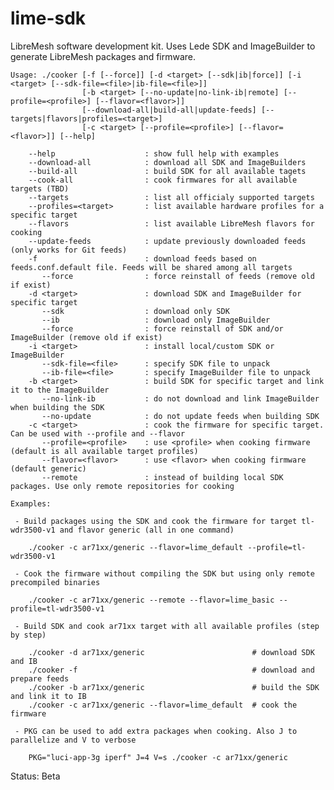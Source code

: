 # lime-sdk
LibreMesh software development kit. Uses Lede SDK and ImageBuilder to generate LibreMesh packages and firmware.

    Usage: ./cooker [-f [--force]] [-d <target> [--sdk|ib|force]] [-i <target> [--sdk-file=<file>|ib-file=<file>]] 
                    [-b <target> [--no-update|no-link-ib|remote] [--profile=<profile>] [--flavor=<flavor>]]
                    [--download-all|build-all|update-feeds] [--targets|flavors|profiles=<target>] 
                    [-c <target> [--profile=<profile>] [--flavor=<flavor>]] [--help]
    
        --help                    : show full help with examples
        --download-all            : download all SDK and ImageBuilders
        --build-all	              : build SDK for all available tagets
        --cook-all	              : cook firmwares for all available targets (TBD)
        --targets                 : list all officialy supported targets
        --profiles=<target>       : list available hardware profiles for a specific target
        --flavors                 : list available LibreMesh flavors for cooking
        --update-feeds            : update previously downloaded feeds (only works for Git feeds)
        -f                        : download feeds based on feeds.conf.default file. Feeds will be shared among all targets
           --force                : force reinstall of feeds (remove old if exist)
        -d <target>               : download SDK and ImageBuilder for specific target
           --sdk                  : download only SDK
           --ib                   : download only ImageBuilder
           --force                : force reinstall of SDK and/or ImageBuilder (remove old if exist)
        -i <target>               : install local/custom SDK or ImageBuilder
           --sdk-file=<file>      : specify SDK file to unpack
           --ib-file=<file>       : specify ImageBuilder file to unpack
        -b <target>               : build SDK for specific target and link it to the ImageBuilder
           --no-link-ib           : do not download and link ImageBuilder when building the SDK
           --no-update            : do not update feeds when building SDK
        -c <target>               : cook the firmware for specific target. Can be used with --profile and --flavor
           --profile=<profile>    : use <profile> when cooking firmware (default is all available target profiles)
           --flavor=<flavor>      : use <flavor> when cooking firmware (default generic)
           --remote               : instead of building local SDK packages. Use only remote repositories for cooking
    
    Examples:
    
     - Build packages using the SDK and cook the firmware for target tl-wdr3500-v1 and flavor generic (all in one command)
    
        ./cooker -c ar71xx/generic --flavor=lime_default --profile=tl-wdr3500-v1
    
     - Cook the firmware without compiling the SDK but using only remote precompiled binaries
    
        ./cooker -c ar71xx/generic --remote --flavor=lime_basic --profile=tl-wdr3500-v1
    
     - Build SDK and cook ar71xx target with all available profiles (step by step)
    
        ./cooker -d ar71xx/generic                        # download SDK and IB 
        ./cooker -f                                       # download and prepare feeds
        ./cooker -b ar71xx/generic                        # build the SDK and link it to IB
        ./cooker -c ar71xx/generic --flavor=lime_default  # cook the firmware
    
     - PKG can be used to add extra packages when cooking. Also J to parallelize and V to verbose
    
        PKG="luci-app-3g iperf" J=4 V=s ./cooker -c ar71xx/generic

Status: Beta
